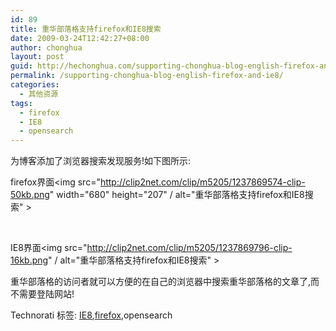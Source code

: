 ```yaml
---
id: 89
title: 重华部落格支持firefox和IE8搜索
date: 2009-03-24T12:42:27+08:00
author: chonghua
layout: post
guid: http://hechonghua.com/supporting-chonghua-blog-english-firefox-and-ie8/
permalink: /supporting-chonghua-blog-english-firefox-and-ie8/
categories:
  - 其他资源
tags:
  - firefox
  - IE8
  - opensearch
---
```

为博客添加了浏览器搜索发现服务!如下图所示:

<!--more-->

firefox界面<img src="http://clip2net.com/clip/m5205/1237869574-clip-50kb.png" width="680" height="207" / alt="重华部落格支持firefox和IE8搜索" > 

&#160;

IE8界面<img src="http://clip2net.com/clip/m5205/1237869796-clip-16kb.png" / alt="重华部落格支持firefox和IE8搜索" > 

重华部落格的访问者就可以方便的在自己的浏览器中搜索重华部落格的文章了,而不需要登陆网站!

<div style="padding-bottom: 0px; margin: 0px; padding-left: 0px; padding-right: 0px; display: inline; float: none; padding-top: 0px" id="scid:0767317B-992E-4b12-91E0-4F059A8CECA8:eebf842b-b4b1-429f-b0f9-15c5bb4c8057" class="wlWriterEditableSmartContent">
  Technorati 标签: <a href="http://technorati.com/tags/IE8" rel="tag">IE8</a>,<a href="http://technorati.com/tags/firefox" rel="tag">firefox</a>,opensearch
</div>